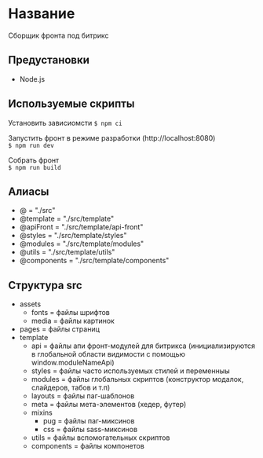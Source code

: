 # Название
Сборщик фронта под битрикс

## Предустановки
- Node.js

## Используемые скрипты
Установить зависиомсти
`$ npm ci`

Запустить фронт в режиме разработки (http://localhost:8080)  
`$ npm run dev`
 
Собрать фронт  
`$ npm run build`

## Алиасы
- @ = "./src"
- @template = "./src/template"
- @apiFront = "./src/template/api-front"
- @styles = "./src/template/styles"
- @modules = "./src/template/modules"
- @utils = "./src/template/utils"
- @components = "./src/template/components"

## Структура src
- assets
    - fonts = файлы шрифтов
    - media = файлы картинок
- pages = файлы страниц
- template
    - api = файлы апи фронт-модулей для битрикса (инициализируются в глобальной области видимости с помощью window.moduleNameApi)
    - styles = файлы часто используемых стилей и переменныы
    - modules = файлы глобальных скриптов (конструктор модалок, слайдеров, табов и т.п)
    - layouts = файлы паг-шаблонов
    - meta = файлы мета-элементов (хедер, футер)
    - mixins 
        - pug = файлы паг-миксинов
        - css = файлы sass-миксинов
    - utils = файлы вспомогательных скриптов
    - components = файлы компонетов
